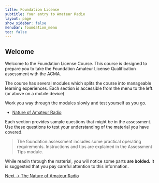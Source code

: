 ```yaml
---
title: Foundation License 
subtitle: Your entry to Amateur Radio
layout: page
show_sidebar: false
menubar: foundation_menu
toc: false
---
```


## Welcome

Welcome to the Foundation License Course. This course is designed to prepare you to take the Foundation Amateur License Qualification assessment with the ACMA.

The course has several modules which splits the course into manageable learning experiences. Each section is accessible from the menu to the left. (or above on a mobile device)

Work you way through the modules slowly and test yourself as you go.

- [Nature of Amateur Radio](./modules/nature_of_ar/)

Each section provides sample questions that might be in the assessment. Use these questions to test your understanding of the material you have covered.

>The foundation assessment includes some practical operating requirements.  Instructions and tips are explained in the Assessment Tips module.

While readin through the material, you will notice some parts **are bolded.** It is suggested that you pay careful attention to this information.

[Next -> The Nature of Amateur Radio](./modules/nature_of_ar/)
